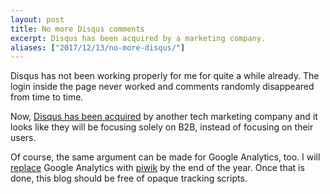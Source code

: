 ```yaml
---
layout: post
title: No more Disqus comments
excerpt: Disqus has been acquired by a marketing company.
aliases: ["2017/12/13/no-more-disqus/"]
---
```


Disqus has not been working properly for me for quite a while already. The login inside the page never worked and comments randomly disappeared from time to time.

Now, [Disqus has been acquired](https://techcrunch.com/2017/12/05/zeta-global-acquires-commenting-service-disqus/) by another tech marketing company and it looks like they will be focusing solely on B2B, instead of focusing on their users.

Of course, the same argument can be made for Google Analytics, too. I will [replace](https://github.com/phansch/phansch.github.com/issues/122) Google Analytics with [piwik](https://piwik.org/) by the end of the year. Once that is done, this blog should be free of opaque tracking scripts.

